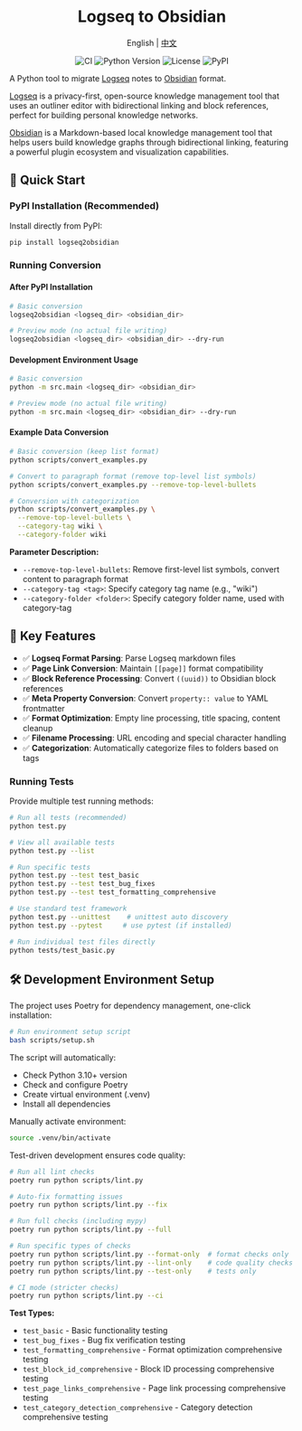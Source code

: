 <div align=center>
  <h1>Logseq to Obsidian</h1>
  <p>English | <a href="./README_zh-CN.md">中文</a></p>

  ![CI](https://github.com/moskize91/logseq2obsidian/workflows/CI/badge.svg)
  ![Python Version](https://img.shields.io/badge/python-3.10%2B-blue)
  ![License](https://img.shields.io/badge/license-MIT-green)
  ![PyPI](https://img.shields.io/pypi/v/logseq2obsidian)
</div>

A Python tool to migrate [Logseq](https://logseq.com/) notes to [Obsidian](https://obsidian.md/) format.

[Logseq](https://logseq.com/) is a privacy-first, open-source knowledge management tool that uses an outliner editor with bidirectional linking and block references, perfect for building personal knowledge networks.

[Obsidian](https://obsidian.md/) is a Markdown-based local knowledge management tool that helps users build knowledge graphs through bidirectional linking, featuring a powerful plugin ecosystem and visualization capabilities.

## 🚀 Quick Start

### PyPI Installation (Recommended)

Install directly from PyPI:

```bash
pip install logseq2obsidian
```

### Running Conversion

#### After PyPI Installation
```bash
# Basic conversion
logseq2obsidian <logseq_dir> <obsidian_dir>

# Preview mode (no actual file writing)
logseq2obsidian <logseq_dir> <obsidian_dir> --dry-run
```

#### Development Environment Usage
```bash
# Basic conversion
python -m src.main <logseq_dir> <obsidian_dir>

# Preview mode (no actual file writing)
python -m src.main <logseq_dir> <obsidian_dir> --dry-run
```

#### Example Data Conversion
```bash
# Basic conversion (keep list format)
python scripts/convert_examples.py

# Convert to paragraph format (remove top-level list symbols)
python scripts/convert_examples.py --remove-top-level-bullets

# Conversion with categorization
python scripts/convert_examples.py \
  --remove-top-level-bullets \
  --category-tag wiki \
  --category-folder wiki
```

**Parameter Description:**
- `--remove-top-level-bullets`: Remove first-level list symbols, convert content to paragraph format
- `--category-tag <tag>`: Specify category tag name (e.g., "wiki")
- `--category-folder <folder>`: Specify category folder name, used with category-tag

## 🎯 Key Features

- ✅ **Logseq Format Parsing**: Parse Logseq markdown files
- ✅ **Page Link Conversion**: Maintain `[[page]]` format compatibility
- ✅ **Block Reference Processing**: Convert `((uuid))` to Obsidian block references
- ✅ **Meta Property Conversion**: Convert `property:: value` to YAML frontmatter
- ✅ **Format Optimization**: Empty line processing, title spacing, content cleanup
- ✅ **Filename Processing**: URL encoding and special character handling
- ✅ **Categorization**: Automatically categorize files to folders based on tags

### Running Tests

Provide multiple test running methods:

```bash
# Run all tests (recommended)
python test.py

# View all available tests
python test.py --list

# Run specific tests
python test.py --test test_basic
python test.py --test test_bug_fixes
python test.py --test test_formatting_comprehensive

# Use standard test framework
python test.py --unittest    # unittest auto discovery
python test.py --pytest     # use pytest (if installed)

# Run individual test files directly
python tests/test_basic.py
```

## 🛠️ Development Environment Setup

The project uses Poetry for dependency management, one-click installation:

```bash
# Run environment setup script
bash scripts/setup.sh
```

The script will automatically:
- Check Python 3.10+ version
- Check and configure Poetry
- Create virtual environment (.venv)
- Install all dependencies

Manually activate environment:
```bash
source .venv/bin/activate
```

Test-driven development ensures code quality:

```bash
# Run all lint checks
poetry run python scripts/lint.py

# Auto-fix formatting issues
poetry run python scripts/lint.py --fix

# Run full checks (including mypy)
poetry run python scripts/lint.py --full

# Run specific types of checks
poetry run python scripts/lint.py --format-only  # format checks only
poetry run python scripts/lint.py --lint-only    # code quality checks only
poetry run python scripts/lint.py --test-only    # tests only

# CI mode (stricter checks)
poetry run python scripts/lint.py --ci
```

**Test Types:**
- `test_basic` - Basic functionality testing
- `test_bug_fixes` - Bug fix verification testing
- `test_formatting_comprehensive` - Format optimization comprehensive testing
- `test_block_id_comprehensive` - Block ID processing comprehensive testing
- `test_page_links_comprehensive` - Page link processing comprehensive testing
- `test_category_detection_comprehensive` - Category detection comprehensive testing